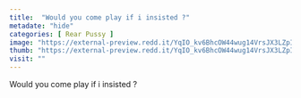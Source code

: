 ```yaml
---
title:  "Would you come play if i insisted ?"
metadate: "hide"
categories: [ Rear Pussy ]
image: "https://external-preview.redd.it/YqIO_kv6BhcOW44wug14VrsJX3LZpI3qmReAC1lUYxw.jpg?auto=webp&s=6d978c46a1c7072da50c74ca1c3c96638b97a594"
thumb: "https://external-preview.redd.it/YqIO_kv6BhcOW44wug14VrsJX3LZpI3qmReAC1lUYxw.jpg?width=1080&crop=smart&auto=webp&s=063ef4457a233c6f46cc818b25f94fbb1d3ad7df"
visit: ""
---
```

Would you come play if i insisted ?
